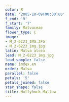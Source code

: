 ```yaml
---
color: R
date: '2005-10-09T00:00:00'
f_end: '9'
f_start: '7'
family: Malvaceae
flower_type: C
image:
- M_2-6221_IMG.JPG
- M_2-6223_img.jpg
latin: Malva alcea
lead: M_2-6223_img.jpg
lead_sample: false
name: index.en
order: Malva
parallel: false
petals: '5'
petals_joined: false
star_shape: false
title: Hollyhock Mallow
---
```

